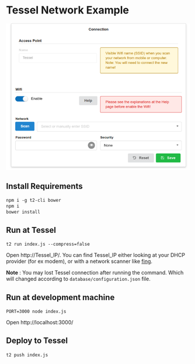 # Tessel Network Example

![Screenshot](screenshot.png)

## Install Requirements

```
npm i -g t2-cli bower
npm i
bower install
```


## Run at Tessel

```
t2 run index.js --compress=false
```
Open http://Tessel_IP/. You can find Tessel_IP either looking at your DHCP provider (for ex modem), or with a network scanner like [fing](https://www.fing.io/).

**Note** : You may lost Tessel connection after running the command. Which will changed according to
`database/configuration.json` file.


## Run at development machine

```
PORT=3000 node index.js
```
Open http://localhost:3000/


## Deploy to Tessel

```
t2 push index.js
```
